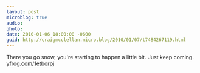 ```yaml
---
layout: post
microblog: true
audio: 
photo: 
date: 2010-01-06 18:00:00 -0600
guid: http://craigmcclellan.micro.blog/2010/01/07/t7484267119.html
---
```

There you go snow, you're starting to happen a little bit. Just keep coming.  [yfrog.com/1etborpj](http://yfrog.com/1etborpj)
